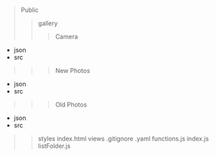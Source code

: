 > Public
>> gallery
>>> Camera
  + json
  + src
>>> New Photos
  + json
  + src
>>> Old Photos
  + json
  + src
>> styles
>> index.html
> views
> .gitignore
> .yaml
> functions.js
> index.js
> listFolder.js
